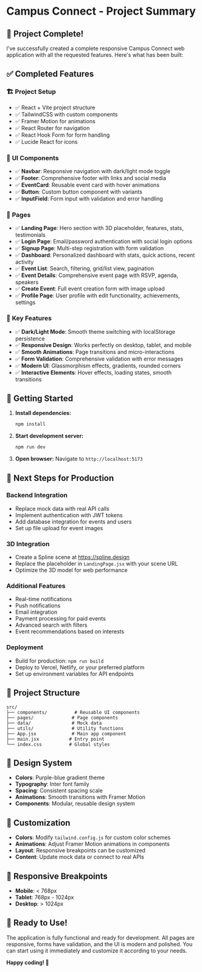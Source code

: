 # Campus Connect - Project Summary

## 🎉 Project Complete!

I've successfully created a complete responsive Campus Connect web application with all the requested features. Here's what has been built:

## ✅ Completed Features

### 🏗️ **Project Setup**
- ✅ React + Vite project structure
- ✅ TailwindCSS with custom components
- ✅ Framer Motion for animations
- ✅ React Router for navigation
- ✅ React Hook Form for form handling
- ✅ Lucide React for icons

### 🎨 **UI Components**
- ✅ **Navbar**: Responsive navigation with dark/light mode toggle
- ✅ **Footer**: Comprehensive footer with links and social media
- ✅ **EventCard**: Reusable event card with hover animations
- ✅ **Button**: Custom button component with variants
- ✅ **InputField**: Form input with validation and error handling

### 📱 **Pages**
- ✅ **Landing Page**: Hero section with 3D placeholder, features, stats, testimonials
- ✅ **Login Page**: Email/password authentication with social login options
- ✅ **Signup Page**: Multi-step registration with form validation
- ✅ **Dashboard**: Personalized dashboard with stats, quick actions, recent activity
- ✅ **Event List**: Search, filtering, grid/list view, pagination
- ✅ **Event Details**: Comprehensive event page with RSVP, agenda, speakers
- ✅ **Create Event**: Full event creation form with image upload
- ✅ **Profile Page**: User profile with edit functionality, achievements, settings

### 🌟 **Key Features**
- ✅ **Dark/Light Mode**: Smooth theme switching with localStorage persistence
- ✅ **Responsive Design**: Works perfectly on desktop, tablet, and mobile
- ✅ **Smooth Animations**: Page transitions and micro-interactions
- ✅ **Form Validation**: Comprehensive validation with error messages
- ✅ **Modern UI**: Glassmorphism effects, gradients, rounded corners
- ✅ **Interactive Elements**: Hover effects, loading states, smooth transitions

## 🚀 **Getting Started**

1. **Install dependencies:**
   ```bash
   npm install
   ```

2. **Start development server:**
   ```bash
   npm run dev
   ```

3. **Open browser:**
   Navigate to `http://localhost:5173`

## 🎯 **Next Steps for Production**

### **Backend Integration**
- Replace mock data with real API calls
- Implement authentication with JWT tokens
- Add database integration for events and users
- Set up file upload for event images

### **3D Integration**
- Create a Spline scene at https://spline.design
- Replace the placeholder in `LandingPage.jsx` with your scene URL
- Optimize the 3D model for web performance

### **Additional Features**
- Real-time notifications
- Push notifications
- Email integration
- Payment processing for paid events
- Advanced search with filters
- Event recommendations based on interests

### **Deployment**
- Build for production: `npm run build`
- Deploy to Vercel, Netlify, or your preferred platform
- Set up environment variables for API endpoints

## 📁 **Project Structure**

```
src/
├── components/          # Reusable UI components
├── pages/              # Page components
├── data/               # Mock data
├── utils/              # Utility functions
├── App.jsx             # Main app component
├── main.jsx           # Entry point
└── index.css          # Global styles
```

## 🎨 **Design System**

- **Colors**: Purple-blue gradient theme
- **Typography**: Inter font family
- **Spacing**: Consistent spacing scale
- **Animations**: Smooth transitions with Framer Motion
- **Components**: Modular, reusable design system

## 🔧 **Customization**

- **Colors**: Modify `tailwind.config.js` for custom color schemes
- **Animations**: Adjust Framer Motion animations in components
- **Layout**: Responsive breakpoints can be customized
- **Content**: Update mock data or connect to real APIs

## 📱 **Responsive Breakpoints**

- **Mobile**: < 768px
- **Tablet**: 768px - 1024px
- **Desktop**: > 1024px

## 🎉 **Ready to Use!**

The application is fully functional and ready for development. All pages are responsive, forms have validation, and the UI is modern and polished. You can start using it immediately and customize it according to your needs.

**Happy coding! 🚀**
